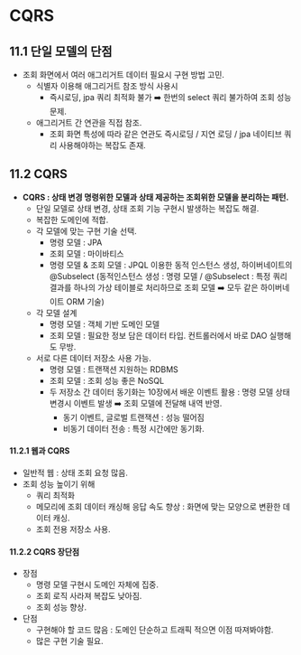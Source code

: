 # CQRS

## 11.1 단일 모델의 단점

* 조회 화면에서 여러 애그리거트 데이터 필요시 구현 방법 고민.
	* 식별자 이용해 애그리거트 참조 방식 사용시
		* 즉시로딩, jpa 쿼리 최적화 불가 ➡️ 한번의 select 쿼리 불가하여 조회 성능 문제.
	* 애그리거트 간 연관을 직접 참조.
		* 조회 화면 특성에 따라 같은 연관도 즉시로딩 / 지연 로딩 / jpa 네이티브 쿼리 사용해야하는 복잡도 존재.

## 11.2 CQRS

* **CQRS : 상태 변경 명령위한 모델과 상태 제공하는 조회위한 모델을 분리하는 패턴.**
	* 단일 모델로 상태 변경, 상태 조회 기능 구현시 발생하는 복잡도 해결.
	* 복잡한 도메인에 적합.
	* 각 모델에 맞는 구현 기술 선택.
		* 명령 모델 : JPA
		* 조회 모델 : 마이바티스
		* 명령 모델 & 조회 모델 : JPQL 이용한 동적 인스턴스 생성, 하이버네이트의 @Subselect
			(동적인스턴스 생성 : 명령 모델 / @Subselect : 특정 쿼리 결과를 하나의 가상 테이블로 처리하므로 조회 모델 ➡️ 모두 같은 하이버네이트 ORM 기술)
	* 각 모델 설계
		* 명령 모델 : 객체 기반 도메인 모델
		* 조회 모델 : 필요한 정보 담은 데이터 타입. 컨트롤러에서 바로 DAO 실행해도 무방.
	* 서로 다른 데이터 저장소 사용 가능.
		* 명령 모델 : 트랜잭션 지원하는 RDBMS
		* 조회 모델 : 조회 성능 좋은 NoSQL
		* 두 저장소 간 데이터 동기화는 10장에서 배운 이벤트 활용 : 명령 모델 상태 변경시 이벤트 발생 ➡️ 조회 모델에 전달해 내역 반영.
			* 동기 이벤트, 글로벌 트랜잭션 : 성능 떨어짐
			* 비동기 데이터 전송 : 특정 시간에만 동기화. 
#### 11.2.1 웹과 CQRS
* 일반적 웹 : 상태 조회 요청 많음.
* 조회 성능 높이기 위해
	* 쿼리 최적화
	* 메모리에 조회 데이터 캐싱해 응답 속도 향상 : 화면에 맞는 모양으로 변환한 데이터 캐싱.
	* 조회 전용 저장소 사용.

#### 11.2.2 CQRS 장단점
* 장점 
	* 명령 모델 구현시 도메인 자체에 집중.
	* 조회 로직 사라져 복잡도 낮아짐.
	* 조회 성능 향상.
* 단점 
	* 구현해야 할 코드 많음 : 도메인 단순하고 트래픽 적으면 이점 따져봐야함.
	* 많은 구현 기술 필요.